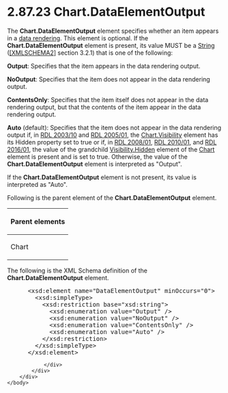 <html dir="LTR" xmlns:mshelp="http://msdn.microsoft.com/mshelp" xmlns:ddue="http://ddue.schemas.microsoft.com/authoring/2003/5" xmlns:xlink="http://www.w3.org/1999/xlink" xmlns:tool="http://www.microsoft.com/tooltip">
    <head>
        <meta http-equiv="Content-Type" content="text/html; CHARSET=utf-8"></meta>
        <meta name="save" content="history"></meta>
        <title>2.87.23 Chart.DataElementOutput</title>
        <xml>
            <mshelp:toctitle title="2.87.23 Chart.DataElementOutput"></mshelp:toctitle>
            <mshelp:rltitle title="[MS-RDL]: Chart.DataElementOutput"></mshelp:rltitle>
            <mshelp:keyword index="A" term="fcddbaa5-e1f4-4fc0-866c-ef013bd667cc"></mshelp:keyword>
            <mshelp:attr name="DCSext.ContentType" value="open specification"></mshelp:attr>
            <mshelp:attr name="AssetID" value="fcddbaa5-e1f4-4fc0-866c-ef013bd667cc"></mshelp:attr>
            <mshelp:attr name="TopicType" value="kbRef"></mshelp:attr>
            <mshelp:attr name="DCSext.Title" value="[MS-RDL]: Chart.DataElementOutput" />
        </xml>
    </head>
    <body>
        <div id="header">
            <h1 class="heading">2.87.23 Chart.DataElementOutput</h1>
        </div>
        <div id="mainSection">
            <div id="mainBody">
                <div id="allHistory" class="saveHistory"></div>
                <div id="sectionSection0" class="section" name="collapseableSection">
                    

<p>The <b>Chart.DataElementOutput</b> element specifies whether
an item appears in a <a href="b2482b3f-74ab-4ca8-a9e5-c07955011743.html#gt_9069c206-b9e9-4374-a7ee-50faf5def25b">data
rendering</a>. This element is optional. If the <b>Chart.DataElementOutput</b>
element is present, its value MUST be a <a href="1ed81ef3-a683-45e3-aaad-bd2bbe71bc3d.html">String</a> (<a href="https://go.microsoft.com/fwlink/?LinkId=90610">[XMLSCHEMA2]</a> section
3.2.1) that is one of the following:</p>

<p><b>Output</b>: Specifies that the item appears in the
data rendering output.</p>

<p><b>NoOutput</b>: Specifies that the item does not
appear in the data rendering output.</p>

<p><b>ContentsOnly</b>: Specifies that the item itself
does not appear in the data rendering output, but that the contents of the item
appear in the data rendering output.</p>

<p><b>Auto</b> (default): Specifies that the item does
not appear in the data rendering output if, in <a href="a7e2ad00-07c8-4f6d-80ab-3ad55df7b233.html">RDL 2003/10</a> and <a href="3ebe2912-4958-4832-b391-cad1f5e13338.html">RDL 2005/01</a>, the <a href="f3877c9b-4a9b-4fd5-a680-90f763d513b5.html">Chart.Visibility</a> element
has its Hidden property set to true or if, in <a href="1e855f94-4617-47e4-b89e-0856c6cb420f.html">RDL 2008/01</a>, <a href="3428e690-a348-4ec7-8a6a-8efb42d2cdee.html">RDL 2010/01</a>, and <a href="52ce3983-2bfc-4e72-9359-42aaf5fe4509.html">RDL 2016/01</a>, the
value of the grandchild <a href="7b643798-b8f4-4f1d-8f77-7e3626e58270.html">Visibility.Hidden</a>
element of the <a href="b0ab5524-7eb2-47a7-a4d3-230f5c8c5526.html">Chart</a>
element is present and is set to true. Otherwise, the value of the <b>Chart.DataElementOutput</b>
element is interpreted as &quot;Output&quot;.</p>

<p>If the <b>Chart.DataElementOutput</b> element is not
present, its value is interpreted as &quot;Auto&quot;.</p>

<p>Following is the parent element of the <b>Chart.DataElementOutput</b>
element.</p>

<table>
 <thead>
  <tr>
   <th>
   <p>Parent elements</p>
   </th>
  </tr>
 </thead>
 <tr>
  <td>
  <p>Chart</p>
  </td>
 </tr>
</table>

<p>The following is the XML Schema definition of the <b>Chart.DataElementOutput</b>
element.</p>

<dl>
<dd>
<div><pre> &lt;xsd:element name=&quot;DataElementOutput&quot; minOccurs=&quot;0&quot;&gt;
   &lt;xsd:simpleType&gt;
     &lt;xsd:restriction base=&quot;xsd:string&quot;&gt;
       &lt;xsd:enumeration value=&quot;Output&quot; /&gt;
       &lt;xsd:enumeration value=&quot;NoOutput&quot; /&gt;
       &lt;xsd:enumeration value=&quot;ContentsOnly&quot; /&gt;
       &lt;xsd:enumeration value=&quot;Auto&quot; /&gt;
     &lt;/xsd:restriction&gt;
   &lt;/xsd:simpleType&gt;
 &lt;/xsd:element&gt;
</pre></div>
</dd></dl>


                </div>
            </div>
        </div>
    </body>
</html>